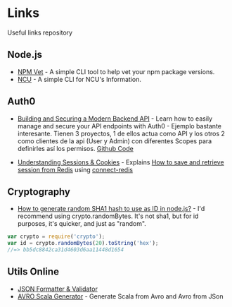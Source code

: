 # Links

Useful links repository

##  Node.js

* [NPM Vet](https://www.npmjs.com/package/npmvet) - A simple CLI tool to help vet your npm package versions.
* [NCU](https://www.npmjs.com/package/ncu) - A simple CLI for NCU's Information.


##  Auth0

* [Building and Securing a Modern Backend API](https://scotch.io/tutorials/building-and-securing-a-modern-backend-api) - Learn how to easily manage and secure your API endpoints with Auth0 - Ejemplo bastante interesante. Tienen 3 proyectos, 1 de ellos actua como API y los otros 2 como clientes de la api (User y Admin) con diferentes Scopes para definirles así los permisos. [Github Code](https://github.com/scotch-io/building-and-securing-a-modern-backend-api)

* [Understanding Sessions & Cookies](https://auth0.com/docs/videos/session-and-cookies) - Explains [How to save and retrieve session from Redis](http://stackoverflow.com/questions/14014446/how-to-save-and-retrieve-session-from-redis) using [connect-redis](https://www.npmjs.com/package/connect-redis)

## Cryptography

* [How to generate random SHA1 hash to use as ID in node.js?](http://stackoverflow.com/questions/9407892/how-to-generate-random-sha1-hash-to-use-as-id-in-node-js/14869745#14869745) - I'd recommend using crypto.randomBytes. It's not sha1, but for id purposes, it's quicker, and just as "random".
```javascript
var crypto = require('crypto');
var id = crypto.randomBytes(20).toString('hex');
//=> bb5dc8842ca31d4603d6aa11448d1654
```

##  Utils Online

* [JSON Formatter & Validator](https://jsonformatter.curiousconcept.com/)
* [AVRO Scala Generator](http://avro4s-ui.landoop.com/) - Generate Scala from Avro and Avro from JSon
